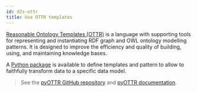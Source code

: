 ```yaml
---
id: d2s-ottr
title: Use OTTR templates
---
```


[Reasonable Ontology Templates (OTTR)](https://ottr.xyz/) is a language with supporting tools for representing and instantiating RDF graph and OWL ontology modelling patterns. It is designed to improve the efficiency and quality of building, using, and maintaining knowledge bases. 

A [Python package](https://pypi.org/project/ottr/) is available to define templates and pattern to allow to faithfully transform data to a specific data model. 

> See the [pyOTTR GitHub repository](https://github.com/Callidon/pyOTTR) and [pyOTTR documentation](https://callidon.github.io/pyOTTR/).

